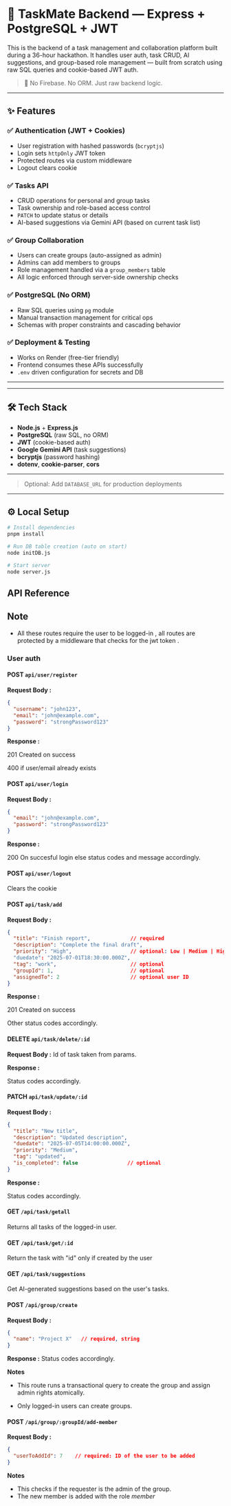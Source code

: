 # 🔧 TaskMate Backend — Express + PostgreSQL + JWT

This is the backend of a task management and collaboration platform built during a 36-hour hackathon. It handles user auth, task CRUD, AI suggestions, and group-based role management — built from scratch using raw SQL queries and cookie-based JWT auth.

> 🚀 No Firebase. No ORM. Just raw backend logic.

---

## ✨ Features

### ✅ Authentication (JWT + Cookies)
- User registration with hashed passwords (`bcryptjs`)
- Login sets `httpOnly` JWT token
- Protected routes via custom middleware
- Logout clears cookie

### ✅ Tasks API
- CRUD operations for personal and group tasks
- Task ownership and role-based access control
- `PATCH` to update status or details
- AI-based suggestions via Gemini API (based on current task list)

### ✅ Group Collaboration
- Users can create groups (auto-assigned as admin)
- Admins can add members to groups
- Role management handled via a `group_members` table
- All logic enforced through server-side ownership checks

### ✅ PostgreSQL (No ORM)
- Raw SQL queries using `pg` module
- Manual transaction management for critical ops
- Schemas with proper constraints and cascading behavior

### ✅ Deployment & Testing
- Works on Render (free-tier friendly)
- Frontend consumes these APIs successfully
- `.env` driven configuration for secrets and DB

---


---

## 🛠️ Tech Stack

- **Node.js** + **Express.js**
- **PostgreSQL** (raw SQL, no ORM)
- **JWT** (cookie-based auth)
- **Google Gemini API** (task suggestions)
- **bcryptjs** (password hashing)
- **dotenv**, **cookie-parser**, **cors**

---


> Optional: Add `DATABASE_URL` for production deployments

---

## ⚙️ Local Setup

```bash
# Install dependencies
pnpm install

# Run DB table creation (auto on start)
node initDB.js

# Start server
node server.js
```

## API Reference

## Note
- All these routes require the user to be logged-in , all routes are protected by a middleware that checks for the jwt token .

### User auth
#### POST `api/user/register`
**Request Body :**
```json
{
  "username": "john123",
  "email": "john@example.com",
  "password": "strongPassword123"
} 
```
**Response :**

201 Created on success

400 if user/email already exists

#### POST `api/user/login`
**Request Body :**
```json
{
  "email": "john@example.com",
  "password": "strongPassword123"
} 
```
**Response :**

200 On succesful login else status codes and message accordingly.

#### POST `api/user/logout`

Clears the cookie

#### POST `api/task/add`
**Request Body :**
```json
{
  "title": "Finish report",             // required
  "description": "Complete the final draft",
  "priority": "High",                   // optional: Low | Medium | High
  "duedate": "2025-07-01T18:30:00.000Z",
  "tag": "work",                        // optional
  "groupId": 1,                         // optional
  "assignedTo": 2                       // optional user ID
}

```
**Response :**

201 Created on success

Other status codes accordingly.

#### DELETE `api/task/delete/:id`
**Request Body :**
Id of task taken from params.

**Response :**

Status codes accordingly.


#### PATCH `api/task/update/:id`
**Request Body :**
```json
{
  "title": "New title",
  "description": "Updated description",
  "duedate": "2025-07-05T14:00:00.000Z",
  "priority": "Medium",
  "tag": "updated",
  "is_completed": false                // optional
}
```
**Response :**

Status codes accordingly.

#### GET `/api/task/getall`
Returns all tasks of the logged-in user.

#### GET `/api/task/get/:id`
Return the task with "id" only if created by the user

#### GET `/api/task/suggestions`
Get AI-generated suggestions based on the user's tasks.

#### POST `/api/group/create`
**Request Body :**
```json
{
  "name": "Project X"   // required, string
}
```
**Response :**
Status codes accordingly.

**Notes**
- This route runs a transactional query to create the group and assign admin rights atomically.

- Only logged-in users can create groups.

#### POST `/api/group/:groupId/add-member`
**Request Body :**
```json
{
  "userToAddId": 7    // required: ID of the user to be added
}
```
**Notes**
- This checks if the requester is the admin of the group.
- The new member is added with the role *member*
